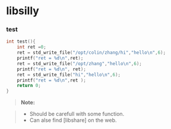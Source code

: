 # libsilly

### test

```c
int test(){
	int ret =0;
	ret = std_write_file("/opt/colin/zhang/hi","hello\n",6);
	printf("ret = %d\n",ret);
	ret = std_write_file("/opt/zhang","hello\n",6);
	printf("ret = %d\n", ret);
	ret = std_write_file("hi","hello\n",6);
	printf("ret = %d\n",ret );	
	return 0;
}
```

> **Note:**

> - Should be carefull with some function.
> - Can alse find [libshare] on the web.


[libsilly]:(https://github.com/colin-zhang/libsilly)
